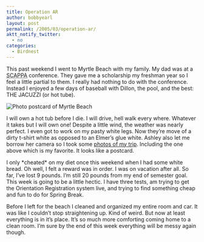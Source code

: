 ```yaml
---
title: Operation AR
author: bobbyearl
layout: post
permalink: /2005/03/operation-ar/
aktt_notify_twitter:
  - no
categories:
  - Birdnest
---
```

This past weekend I went to Myrtle Beach with my family. My dad was at a <acronym title="South Carolina Physical Plant Administrators">SCAPPA</acronym> conference. They gave me a scholarship my freshman year so I feel a little partial to them. I really had nothing to do with the conference. Instead I enjoyed a few days of baseball with Dillon, the pool, and the best: THE JACUZZI (or hot tube). 

<p class="center">
  <img src="http://www.birdnest.org/earlr1/images/homepage/MyrtleBeach.jpg" class="thoughtImage" alt="Photo postcard of Myrtle Beach" />
</p>

I will own a hot tub before I die. I will drive, hell walk every where. Whatever it takes but I will own one! Despite a little wind, the weather was nearly perfect. I even got to work on my pasty white legs. Now they&#8217;re move of a dirty t-shirt white as opposed to an Elmer&#8217;s glue white. Ashley also let me borrow her camera so I took some [photos of my trip][1]. Including the one above which is my favorite. It looks like a postcard. 

I only \*cheated\* on my diet once this weekend when I had some white bread. Oh well, I felt a reward was in order. I was on vacation after all. So far, I&#8217;ve lost 9 pounds. I&#8217;m still 20 pounds from my end of semester goal. This week is going to be a little hectic. I have three tests, am trying to get the Orientation Registration system live, and trying to find something cheap and fun to do for Spring Break. 

Before I left for the beach I cleaned and organized my entire room and car. It was like I couldn&#8217;t stop straightening up. Kind of weird. But now at least everything is in it&#8217;s place. It&#8217;s so much more comforting coming home to a clean room. I&#8217;m sure by the end of this week everything will be messy again though.

 [1]: http://www.birdnest.org/earlr1/Media/?Dir=/2005%20Myrtle%20Beach
